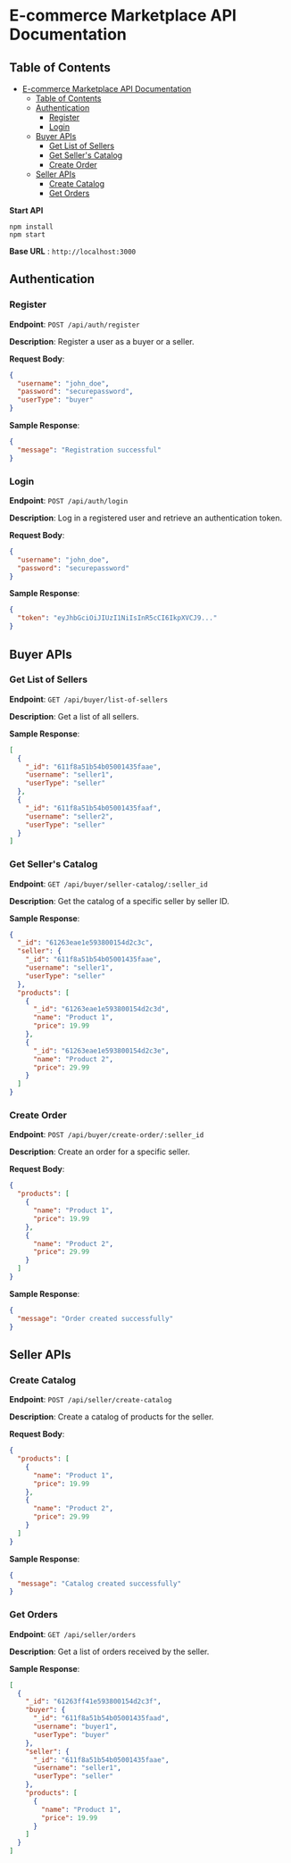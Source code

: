 # E-commerce Marketplace API Documentation

## Table of Contents

- [E-commerce Marketplace API Documentation](#e-commerce-marketplace-api-documentation)
  - [Table of Contents](#table-of-contents)
  - [Authentication](#authentication)
    - [Register](#register)
    - [Login](#login)
  - [Buyer APIs](#buyer-apis)
    - [Get List of Sellers](#get-list-of-sellers)
    - [Get Seller's Catalog](#get-sellers-catalog)
    - [Create Order](#create-order)
  - [Seller APIs](#seller-apis)
    - [Create Catalog](#create-catalog)
    - [Get Orders](#get-orders)

**Start API**
```
npm install
npm start
```

**Base URL** : `http://localhost:3000`

## Authentication

### Register



**Endpoint**: `POST /api/auth/register`

**Description**: Register a user as a buyer or a seller.

**Request Body**:

```json
{
  "username": "john_doe",
  "password": "securepassword",
  "userType": "buyer"
}
```

**Sample Response**:

```json
{
  "message": "Registration successful"
}
```

### Login

**Endpoint**: `POST /api/auth/login`

**Description**: Log in a registered user and retrieve an authentication token.

**Request Body**:

```json
{
  "username": "john_doe",
  "password": "securepassword"
}
```

**Sample Response**:

```json
{
  "token": "eyJhbGciOiJIUzI1NiIsInR5cCI6IkpXVCJ9..."
}
```

## Buyer APIs

### Get List of Sellers

**Endpoint**: `GET /api/buyer/list-of-sellers`

**Description**: Get a list of all sellers.

**Sample Response**:

```json
[
  {
    "_id": "611f8a51b54b05001435faae",
    "username": "seller1",
    "userType": "seller"
  },
  {
    "_id": "611f8a51b54b05001435faaf",
    "username": "seller2",
    "userType": "seller"
  }
]
```

### Get Seller's Catalog

**Endpoint**: `GET /api/buyer/seller-catalog/:seller_id`

**Description**: Get the catalog of a specific seller by seller ID.

**Sample Response**:

```json
{
  "_id": "61263eae1e593800154d2c3c",
  "seller": {
    "_id": "611f8a51b54b05001435faae",
    "username": "seller1",
    "userType": "seller"
  },
  "products": [
    {
      "_id": "61263eae1e593800154d2c3d",
      "name": "Product 1",
      "price": 19.99
    },
    {
      "_id": "61263eae1e593800154d2c3e",
      "name": "Product 2",
      "price": 29.99
    }
  ]
}
```

### Create Order

**Endpoint**: `POST /api/buyer/create-order/:seller_id`

**Description**: Create an order for a specific seller.

**Request Body**:

```json
{
  "products": [
    {
      "name": "Product 1",
      "price": 19.99
    },
    {
      "name": "Product 2",
      "price": 29.99
    }
  ]
}
```

**Sample Response**:

```json
{
  "message": "Order created successfully"
}
```

## Seller APIs

### Create Catalog

**Endpoint**: `POST /api/seller/create-catalog`

**Description**: Create a catalog of products for the seller.

**Request Body**:

```json
{
  "products": [
    {
      "name": "Product 1",
      "price": 19.99
    },
    {
      "name": "Product 2",
      "price": 29.99
    }
  ]
}
```

**Sample Response**:

```json
{
  "message": "Catalog created successfully"
}
```

### Get Orders

**Endpoint**: `GET /api/seller/orders`

**Description**: Get a list of orders received by the seller.

**Sample Response**:

```json
[
  {
    "_id": "61263ff41e593800154d2c3f",
    "buyer": {
      "_id": "611f8a51b54b05001435faad",
      "username": "buyer1",
      "userType": "buyer"
    },
    "seller": {
      "_id": "611f8a51b54b05001435faae",
      "username": "seller1",
      "userType": "seller"
    },
    "products": [
      {
        "name": "Product 1",
        "price": 19.99
      }
    ]
  }
]
```
